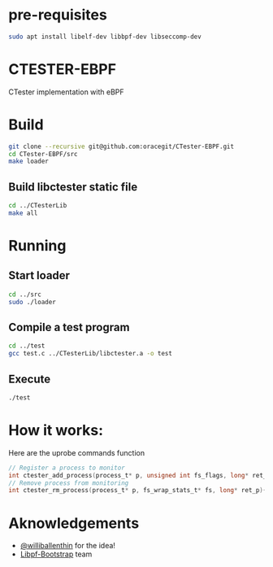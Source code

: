 
# pre-requisites

```bash
sudo apt install libelf-dev libbpf-dev libseccomp-dev
```
# CTESTER-EBPF
CTester implementation with eBPF 

# Build
```bash
git clone --recursive git@github.com:oracegit/CTester-EBPF.git
cd CTester-EBPF/src
make loader
```
## Build libctester static file
``` bash
cd ../CTesterLib
make all
```

# Running
## Start loader
``` bash
cd ../src
sudo ./loader
```
## Compile a test program
``` bash
cd ../test
gcc test.c ../CTesterLib/libctester.a -o test
```
## Execute
``` bash
./test
```

# How it works:

Here are the uprobe commands function
```C
// Register a process to monitor
int ctester_add_process(process_t* p, unsigned int fs_flags, long* ret_p){};
// Remove process from monitoring
int ctester_rm_process(process_t* p, fs_wrap_stats_t* fs, long* ret_p){};

```

# Aknowledgements
- [@williballenthin](https://twitter.com/williballenthin) for the idea!
- [Libpf-Bootstrap](https://github.com/libbpf/libbpf-bootstrap) team
